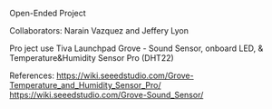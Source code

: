 Open-Ended Project

Collaborators: Narain Vazquez and Jeffery Lyon

Pro ject use Tiva Launchpad Grove - Sound Sensor, onboard LED, & Temperature&Humidity Sensor Pro (DHT22)

References: 
https://wiki.seeedstudio.com/Grove-Temperature_and_Humidity_Sensor_Pro/ 
https://wiki.seeedstudio.com/Grove-Sound_Sensor/

